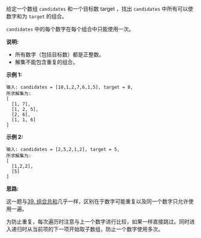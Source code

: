 给定一个数组 `candidates` 和一个目标数 target ，找出 `candidates` 中所有可以使数字和为 `target` 的组合。

`candidates` 中的每个数字在每个组合中只能使用一次。

**说明:**

- 所有数字（包括目标数）都是正整数。
- 解集不能包含重复的组合。 

**示例 1:**

```
输入: candidates = [10,1,2,7,6,1,5], target = 8,
所求解集为:
[
  [1, 7],
  [1, 2, 5],
  [2, 6],
  [1, 1, 6]
]
```

**示例 2:**

```
输入: candidates = [2,5,2,1,2], target = 5,
所求解集为:
[
  [1,2,2],
  [5]
]
```

**思路:**

这一题与[39. 组合总和](https://github.com/Tarocch1/leetcode/tree/master/problems/1%20-%2050/39.%20%E7%BB%84%E5%90%88%E6%80%BB%E5%92%8C)几乎一样，区别在于数字可能重复以及同一个数字只允许使用一遍。

为防止重复，每次遍历时注意与上一个数字进行比较，如果一样直接跳过。同时进入递归时从当前项的下一项开始取子数组，防止一个数字使用多次。
